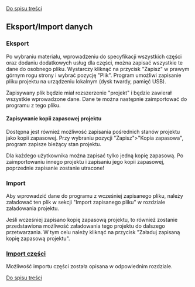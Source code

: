 [Do spisu treści](/service/doc/?cid=stol)
## Eksport/Import danych

### Eksport

Po wybraniu materiału, wprowadzeniu do specyfikacji wszystkich części oraz dodaniu dodatkowych usług dla części, można zapisać wszystkie te dane do osobnego pliku.
Wystarczy kliknąć na przycisk "Zapisz" w prawym górnym rogu strony i wybrać pozycję "Plik".
Program umożliwi zapisanie pliku projektu na urządzeniu lokalnym (dysk twardy, pamięć USB).

Zapisywany plik będzie miał rozszerzenie "projekt" i będzie zawierał wszystkie wprowadzone dane. Dane te można następnie zaimportować do programu z tego pliku.

<a name="project-saving"/>

#### Zapisywanie kopii zapasowej projektu

Dostępna jest również możliwość zapisania pośrednich stanów projektu jako kopii zapasowej.
Przy wybraniu pozycji "Zapisz">"Kopia zapasowa", program zapisze bieżący stan projektu.

Dla każdego użytkownika można zapisać tylko jedną kopię zapasową. Po zaimportowaniu innego projektu i zapisaniu jego kopii zapasowej, poprzednie zapisanie zostanie utracone!

### Import

Aby wprowadzić dane do programu z wcześniej zapisanego pliku, należy załadować ten plik w sekcji "Import zapisanego pliku" w rozdziale załadowania projektu.

Jeśli wcześniej zapisano kopię zapasową projektu, to również zostanie przedstawiona możliwość załadowania tego projektu do dalszego przetwarzania.
W tym celu należy kliknąć na przycisk "Załaduj zapisaną kopię zapasową projektu".

### [Import części](/service/doc/?cid=steklo&s=details-import)

Możliwość importu części została opisana w odpowiednim rozdziale.

[Do spisu treści](/service/doc/?cid=steklo)
